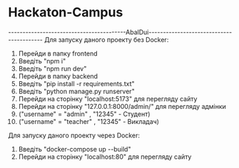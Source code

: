 # Hackaton-Campus
-----------------------------------------AbalDui-----------------------------------------
Для запуску даного проекту без Docker:

1. Перейди в папку frontend
2. Введіть "npm i"
3. Введіть "npm run dev"
4. Перейди в папку backend
5. Введіть "pip install -r requirements.txt"
6. Введіть "python manage.py runserver"
7. Перейди на сторінку "localhost:5173" для перегляду сайту
8. Перейди на сторінку "127.0.0.1:8000/admin/" для перегляду адмінки 
9. ("username" = "admin" , "12345" - Студент)
10. ("username" = "teacher" , "12345" - Викладач)


Для запуску даного проекту через Docker:

1. Введіть "docker-compose up --build"
2. Перейди на сторінку "localhost:80" для перегляду сайту
